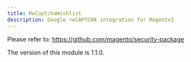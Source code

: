 ```yaml
---
title: ReCaptchaWishlist
description: Google reCAPTCHA integration for Magento2
---
```


Please refer to: https://github.com/magento/security-package

<InlineAlert slots="text" />
The version of this module is 1.1.0.
